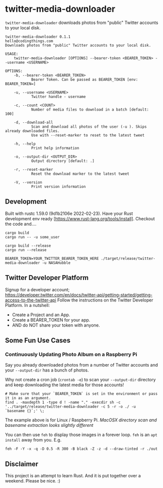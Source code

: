 # twitter-media-downloader

`twitter-media-downloader` downloads photos from "public" Twitter accounts to your local disk. 

```shell
twitter-media-downloader 0.1.1
hello@codingthings.com
Downloads photos from "public" Twitter accounts to your local disk.

USAGE:
    twitter-media-downloader [OPTIONS] --bearer-token <BEARER_TOKEN> --username <USERNAME>

OPTIONS:
    -b, --bearer-token <BEARER_TOKEN>
            Bearer Token. Can be passed as BEARER_TOKEN [env: BEARER_TOKEN=]

    -u, --username <USERNAME>
            Twitter handle - username

    -c, --count <COUNT>
            Number of media files to download in a batch [default: 100]

    -d, --download-all
            Scan and download all photos of the user (-u ). Skips already downloaded files.
            Use with --reset-marker to reset to the latest tweet

    -h, --help
            Print help information

    -o, --output-dir <OUTPUT_DIR>
            Output directory [default: .]

    -r, --reset-marker
            Reset the download marker to the latest tweet

    -V, --version
            Print version information

```

## Development
Built with rustc 1.59.0 (9d1b2106e 2022-02-23). Have your Rust development env ready [https://www.rust-lang.org/tools/install]. Checkout the code and.... 

```shell
cargo build
cargo run -- -u some_user
```


```shell
cargo build --release
cargo run --release
```



```shell
BEARER_TOKEN=YOUR_TWITTER_BEARER_TOKEN_HERE ./target/release/twitter-media-downloader -u NASAHubble 
```

## Twitter Developer Platform

Signup for a developer account; https://developer.twitter.com/en/docs/twitter-api/getting-started/getting-access-to-the-twitter-api
Follow the instructions on the Twitter Developer Platform. In a nutshell: 
* Create a Project and an App. 
* Create a BEARER_TOKEN for your app. 
* AND do NOT share your token with anyone.


## Some Fun Use Cases

### Continuously Updating Photo Album on a Raspberry Pi 

Say you already downloaded photos from a number of Twitter accounts and your `--output-dir` has a bunch of photos. 

Why not create a cron job (`crontab -e`) to scan your `--output-dir` directory and keep downloading the latest media for those accounts! 

```shell
# Make sure that your `BEARER_TOKEN` is set in the environment or pass it in as an argument.
find . -maxdepth 1 -type d ! -name "." -execdir sh -c '../target/release/twitter-media-downloader -c 5 -r -o ./ -u  `basename {}`;' \;
```
The example above is for Linux / Raspberry Pi.  _MacOSX directory scan and basename extraction looks slightly different_

You can then use `feh` to display those images in a forever loop. `feh` is an `apt install` away from you.
E.g. 
```shell
feh -F -Y -x -q -D 0.5 -R 300 -B black -Z -z -d --draw-tinted -r ./out
```

## Disclaimer
This project is an attempt to learn Rust. And it is put together over a weekend. Please be nice. :) 
